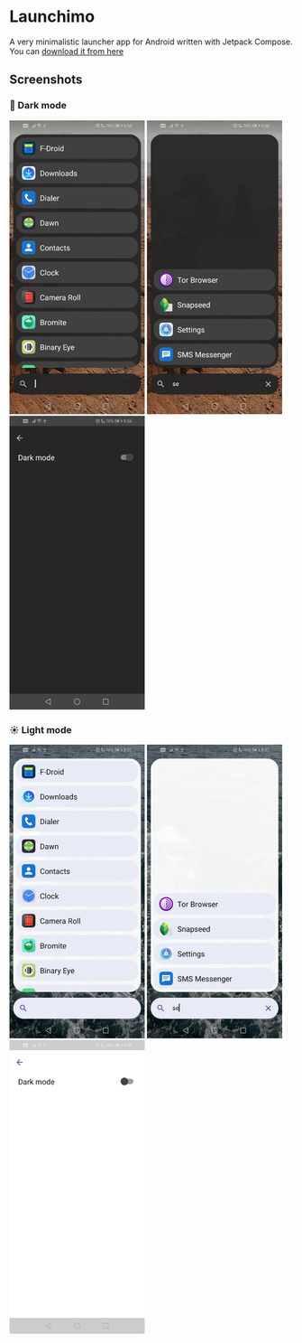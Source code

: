 # Launchimo
A very minimalistic launcher app for Android written with Jetpack Compose. You can [download it from here](https://github.com/dybdeskarphet/launchimo/releases/download/1.1.0/app-release.apk)

## Screenshots
### 🌚 Dark mode
<img src="screenshots/list_dark.jpg" alt="search" width="240" height="520">
<img src="screenshots/search_dark.jpg" alt="search" width="240" height="520">
<img src="screenshots/settings_dark.jpg" alt="search" width="240" height="520">

### ☀ Light mode
<img src="screenshots/list_light.jpg" alt="search" width="240" height="520">
<img src="screenshots/search_light.jpg" alt="search" width="240" height="520">
<img src="screenshots/settings_light.jpg" alt="search" width="240" height="520">
